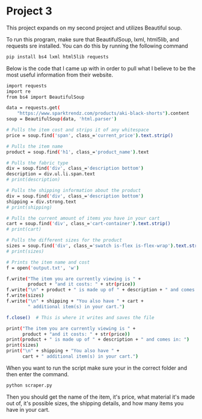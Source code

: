 # Project 3

This project expands on my second project and utilizes Beautiful soup.

To run this program, make sure that BeautifulSoup, lxml, html5lib, and requests sre installed. You can do this by running the following command

```bash
pip install bs4 lxml html5lib requests
```

Below is the code that I came up with in order to pull what I believe to be the most useful information from their website.
```bash
import requests
import re
from bs4 import BeautifulSoup

data = requests.get(
    "https://www.sparktrendz.com/products/aki-black-shorts").content
soup = BeautifulSoup(data, 'html.parser')

# Pulls the item cost and strips it of any whitespace
price = soup.find('span', class_='current_price').text.strip()

# Pulls the item name
product = soup.find('h1', class_='product_name').text

# Pulls the fabric type
div = soup.find('div', class_='description bottom')
description = div.ul.li.span.text
# print(description)

# Pulls the shipping information about the product
div = soup.find('div', class_='description bottom')
shipping = div.strong.text
# print(shipping)

# Pulls the current amount of items you have in your cart
cart = soup.find('div', class_='cart-container').text.strip()
# print(cart)

# Pulls the different sizes for the product
sizes = soup.find('div', class_='swatch is-flex is-flex-wrap').text.strip()
# print(sizes)

# Prints the item name and cost
f = open('output.txt', 'w')

f.write("The item you are currently viewing is " +
        product + "and it costs: " + str(price))
f.write("\n" + product + " is made up of " + description + " and comes in: ")
f.write(sizes)
f.write("\n" + shipping + "You also have " + cart +
        " additional item(s) in your cart.")

f.close()  # This is where it writes and saves the file

print("The item you are currently viewing is " +
      product + "and it costs: " + str(price))
print(product + " is made up of " + description + " and comes in: ")
print(sizes)
print("\n" + shipping + "You also have " +
      cart + " additional item(s) in your cart.")

```

When you want to run the script make sure your in the correct folder and then enter the command.
```bash
python scraper.py
```
 Then you should get the name of the item, it's price, what material it's made out of, it's possible sizes, the shipping details, and how many items you have in your cart.